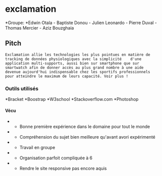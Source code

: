 # exclamation


*Groupe:
  *Edwin Otala - Baptiste Donou - Julien Leonardo - Pierre Duval - Thomas Mercier - Aziz Bouzghaia
  
## Pitch

    Exclamation allie les technologies les plus pointues en matière de tracking de données physiologiques avec la simplicité    d'une application multi-supports, aussi bien sur smartphone que sur smartwatch afin de donner accès au plus grand nombre à une aide devenue aujourd'hui indispensable chez les sportifs professionnels pour atteindre le maximum de leurs capacité. Voir plus !
    
### Outils utilisés

*Bracket
*Boostrap
*W3school
*Stackoverflow.com
*Photoshop

#### Vécu

* + Bonne première expérience dans le domaine pour tout le monde
* + Compréhension du sujet bien meilleure qu'avant avori expérimenté
* + Travail en groupe

* - Organisation parfoit compliquée à 6
* - Rendre le site responsive pas encore aquis 
